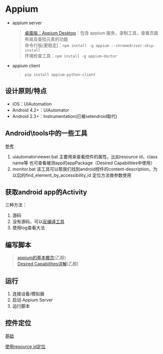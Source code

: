 # Appium

- appium server
  > [桌面版：Appium Desktop](https://github.com/appium/appium-desktop/releases)：包含 appium 服务，录制工具，查看页面布局及查找元素的功能  
  > 命令行版(更稳定)：`npm install -g appium --chromedriver-skip-install`  
  > 环境检查工具：`npm install -g appium-doctor`

- appium client
  > `pip install appium-python-client`

## 设计原则/特点

- iOS：UIAutomation
- Android 4.2+：UiAutomator
- Android 2.3+：Instrumentation(已被selendroid取代)

## Android\tools中的一些工具

[参考](http://www.cnblogs.com/nbkhic/p/3806886.html)
1. uiautomatorviewer.bat
  主要用来查看控件的属性，比如resource id，class name等
  也可查看被测app的appPackage（Desired Capabilities中使用）
2. monitor.bat
  该工具可以帮我们找到android控件的content-description，为以后的find_element_by_accessibility_id 定位方法做参数使用

## 获取android app的Activity

三种方法：
1. 源码
2. 没有源码，可以[反编译工具](http://www.cnblogs.com/nbkhic/p/3806951.html)
3. 使用log查看大法

## 编写脚本

> [appium的基本概念](http://www.cnblogs.com/nbkhic/p/3803830.html)(乙醇)  
> [Desired Capabilities详解](http://www.cnblogs.com/nbkhic/p/3805805.html)(乙醇)

## 运行

1. 连接设备/模拟器
2. 启动 Appium Server
3. 运行脚本

## 控件定位

[基础](http://www.cnblogs.com/nbkhic/p/3807871.html)

[使用resource id定位](http://www.cnblogs.com/nbkhic/p/3813792.html)
